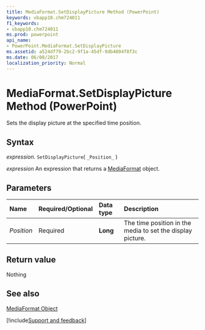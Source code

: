 ```yaml
---
title: MediaFormat.SetDisplayPicture Method (PowerPoint)
keywords: vbapp10.chm724011
f1_keywords:
- vbapp10.chm724011
ms.prod: powerpoint
api_name:
- PowerPoint.MediaFormat.SetDisplayPicture
ms.assetid: a524df79-2bc2-9f1a-45df-9db4804f8f3c
ms.date: 06/08/2017
localization_priority: Normal
---
```



# MediaFormat.SetDisplayPicture Method (PowerPoint)

Sets the display picture at the specified time position.


## Syntax

 _expression_. `SetDisplayPicture`( `_Position_` )

 _expression_ An expression that returns a [MediaFormat](./PowerPoint.MediaFormat.md) object.


## Parameters



|Name|Required/Optional|Data type|Description|
|:-----|:-----|:-----|:-----|
| _Position_|Required|**Long**|The time position in the media to set the display picture.|

## Return value

Nothing


## See also


[MediaFormat Object](PowerPoint.MediaFormat.md)

[!include[Support and feedback](~/includes/feedback-boilerplate.md)]